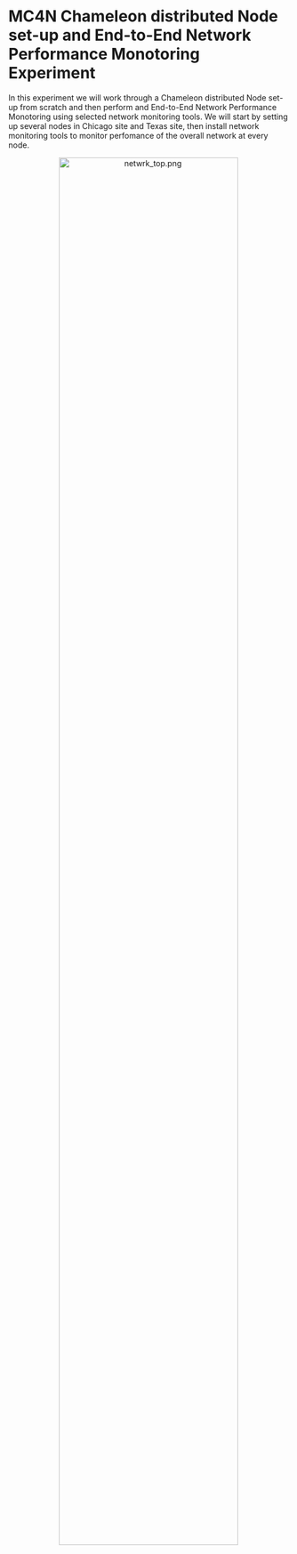 # MC4N Chameleon distributed Node set-up and End-to-End Network Performance Monotoring Experiment
In this experiment we will work through a Chameleon distributed Node set-up from scratch and then perform and End-to-End Network Performance Monotoring using selected network monitoring tools. We will start by setting up several nodes in Chicago site and Texas site, then install network monitoring tools to monitor perfomance of the overall network at every node.

<p align="center">
<img src="https://github.com/esnet/daphne/blob/master/Chameleon/Demo_topology_set_up_on_chameleon/figures/netwrk_top.png" width="80%" height="80%" title="netwrk_top.png">
<p>
